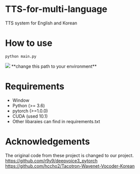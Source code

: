 # TTS-for-multi-language
TTS system for English and Korean


# How to use

```
python main.py
```
<img src="https://user-images.githubusercontent.com/44569994/86529172-75b9f500-bee9-11ea-9d8b-dae93f1caa3f.png">
**change this path to your environment**



# Requirements
* Window
* Python (>= 3.6)
* pytorch (>=1.0.0)
* CUDA (used 10.1)
* Other libaraies can find in requirements.txt


# Acknowledgements
The original code from these project is changed to our project.
https://github.com/r9y9/deepvoice3_pytorch
<br>
https://github.com/hccho2/Tacotron-Wavenet-Vocoder-Korean
